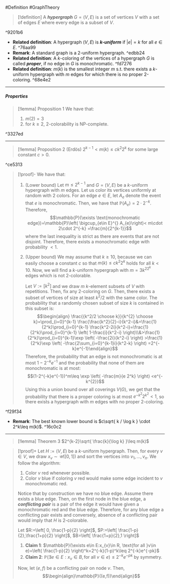 #Definition #GraphTheory 

> [!definition]
> A ***hypergraph*** $G=(V,E)$ is a set of vertices $V$ with a set of edges $E$ where every edge is a subset of $V$. 

^9201b6

- **Related definition**: A hypergraph $(V,E)$ is ***$k$-uniform*** if $\left| e \right|=k$ for all $e\in E$. ^76aa99
- **Remark**: A standard graph is a $2$-uniform hypergraph. ^edbb24
- **Related definition**: A $k$-coloring of the vertices of a hypergraph $G$ is called ***proper***, if no edge in $G$ is monochromatic. ^fd7276
- **Related definition**: $m(k)$ is the smallest integer $m$ s.t. there exists a $k$-uniform hypergraph with $m$ edges for which there is no proper 2-coloring. ^68e4e2
---
##### Properties
> [!lemma] Proposition 1
> We have that:
> 1. $m(2)=3$
> 2. for $k\geq 2$, $2$-colorability is NP-complete.

^3327ed

---
> [!lemma] Proposition 2 (Erdös)
> $2^{k-1}< m(k)\leq ck^{2}2^k$ for some large constant $c>0$.

^ce5313

> [!proof]-
> We have that:
> 1. (Lower bound) Let $m\leq 2^{k-1}$ and $G=(V,E)$ be a $k$-uniform hypergraph with $m$ edges. Let us color its vertices uniformly at random with 2 colors. For an edge $e\in E$, let $A_{e}$ denote the event that $e$ is monochromatic. Then, we have that $\mathbb{P}(A_{e})=2\cdot 2^{-k}$. Therefore, $$\mathbb{P}(\exists \text{monochromatic edge})=\mathbb{P}\left( \bigcup_{e\in E}^{} A_{e}\right)< m\cdot 2\cdot 2^{-k} =\frac{m}{2^{k-1}}$$where the last inequality is strict as there are events that are not disjoint. Therefore, there exists a monochromatic edge with probability $<1$. 
> 2. (Upper bound) We may assume that $k\geq 10$, because we can easily choose a constant $c$ so that $m(k)\leq ck^{2} 2^k$ holds for all $k<10$. Now, we will find a $k$-uniform hypergraph with $m=3k^22^k$ edges which is not 2-colorable. 
>    
>    Let $V:=[k^2]$ and we draw $m$ $k$-element subsets of $V$ with repetitions. Then, fix any 2-coloring on $G$. Then, there exists a subset of vertices of size at least $k^2 /2$ with the same color. The probability that a randomly chosen subset of size $k$ is contained in this subset is: $$\begin{align} \frac{{k^2/2 \choose k}}{k^{2} \choose k}=\prod_{i=0}^{k-1} \frac{\frac{k^2}{2}-i}{k^2-i}&=\frac{1}{2^k}\prod_{i=0}^{k-1} \frac{k^2-2i}{k^2-i}=\frac{1}{2^k}\prod_{i=0}^{k-1} \left( 1-\frac{i}{k^2-i} \right)\\&>\frac{1}{2^k}\prod_{i=0}^{k-1}\exp \left( -\frac{2i}{k^2-i} \right)  >\frac{1}{2^k}\exp \left( -\frac{2\sum_{i=0}^{k-1}i}{k^2-k} \right)  =2^{-k}e^{-1}\end{align}$$Therefore, the probability that an edge is not monochromatic is at most $1-2^{-k}e^{-1}$ and the probability that none of them are monochromatic is at most: $$(1-2^{-k}e^{-1})^m\leq \exp \left( -\frac{m}{e 2^k} \right) <e^{-k^{2}}$$Using this a union bound over all coverings $V(G)$, we get that the probability that there is a proper coloring is at most $e^{-k^{2}}2^{k^2}<1$, so there exists a hypergraph with $m$ edges with no proper 2-coloring.

^f29f34

- **Remark**: The best known lower bound is $c\sqrt{ k / \log k } \cdot 2^k\leq m(k)$. ^16c0c2
---
> [!lemma] Theorem 3
> $2^{k-2}\sqrt{ \frac{k}{\log k} }\leq m(k)$ 

> [!proof]+
> Let $H:=(V,E)$ be a $k$-uniform hypergraph. Then, for every $v\in V$, we draw $x_{v} \sim \mathcal{U}([0,1])$ and sort the vertices into $v_{1},\dots,v_{n}$. We follow the algorithm: 
> 1. Color $v$ red whenever possible.
> 2. Color $v$ blue if coloring $v$ red would make some edge incident to $v$ monochromatic red.
>   
> Notice that by construction we have no blue edge. Assume there exists a blue edge. Then, on the first node in the blue edge, a ***conflicting pair*** is a pair of the edge it would have given a monochromatic red and the blue edge. Therefore, for any blue edge a conflicting pair exists and conversely, absence of a conflicting pair would imply that $H$ is $2$-colorable.
> 
> Let $R:=\left[ 0, \frac{1-p}{2} \right]$, $P:=\left[ \frac{1-p}{2},\frac{1+p}{2} \right]$, $B=\left[ \frac{1+p}{2},1 \right]$
> 1. **Claim 1**: $\mathbb{P}(\exists e\in E:x_{v}\in R, \text{for all }v\in e)=\left( \frac{1-p}{2} \right)^k=2^{-k}(1-p)^k\leq 2^{-k}e^{-pk}$
> 2. **Claim 2**: $\mathbb{P}(\exists e\in E:x_{v}\in B, \text{for all }v\in e)\leq 2^{-k}e^{-pk}$ by symmetry.
>    
>  Now, let $(e,f)$ be a conflicting pair on node $v$. Then, $$\begin{align}\mathbb{P}((e,f))\end{align}$$
>    